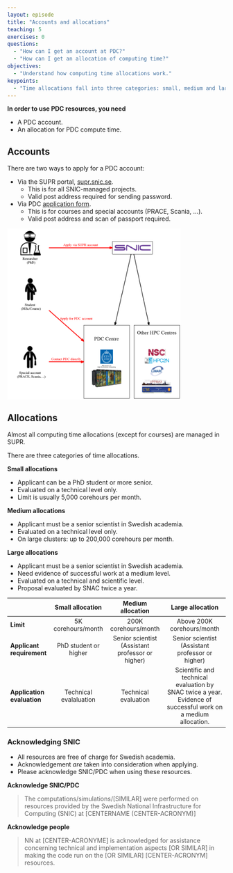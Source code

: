 ```yaml
---
layout: episode
title: "Accounts and allocations"
teaching: 5
exercises: 0
questions:
  - "How can I get an account at PDC?"
  - "How can I get an allocation of computing time?"
objectives:
  - "Understand how computing time allocations work."
keypoints:
  - "Time allocations fall into three categories: small, medium and large."
---
```


**In order to use PDC resources, you need**
- A PDC account.
- An allocation for PDC compute time.

## Accounts

There are two ways to apply for a PDC account:
- Via the SUPR portal, [supr.snic.se](https://supr.snic.se/).
  - This is for all SNIC-managed projects.
  - Valid post address required for sending password.
- Via PDC [application form](https://www.kth.se/form/pdc-user-account-request).
  - This is for courses and special accounts (PRACE, Scania, ...).
  - Valid post address and scan of passport required.

<img src="../img/applying_for_account.png" alt="SNIC" width="400" align="middle"> 

## Allocations

Almost all computing time allocations (except for courses) are managed in SUPR.

There are three categories of time allocations.

**Small allocations**
- Applicant can be a PhD student or more senior.
- Evaluated on a technical level only.
- Limit is usually 5,000 corehours per month.

**Medium allocations**
- Applicant must be a senior scientist in Swedish academia.
- Evaluated on a technical level only.
- On large clusters: up to 200,000 corehours per month.

**Large allocations**
- Applicant must be a senior scientist in Swedish academia.
- Need evidence of successful work at a medium level.
- Evaluated on a technical and scientific level.
- Proposal evaluated by SNAC twice a year.


|        |  **Small allocation**     | **Medium allocation**  |  **Large allocation**      |
| ---------------------- | :-----------------------: | :--------------------: | :------------------------: |
**Limit**                    |  5K corehours/month       |  200K corehours/month  | Above 200K corehours/month |
**Applicant requirement**    |  PhD student or higher    | Senior scientist (Assistant professor or higher) | Senior scientist (Assistant professor or higher) |
**Application evaluation**   | Technical evalaluation | Technical evaluation      | Scientific and technical evaluation by SNAC twice a year. Evidence of successful work on a medium allocation. |


### Acknowledging SNIC
- All resources are free of charge for Swedish academia.
- Acknowledgement *are* taken into consideration when applying.
- Please acknowledge SNIC/PDC when using these resources.

**Acknowledge SNIC/PDC**
> The computations/simulations/[SIMILAR] were performed on resources provided by the Swedish National Infrastructure for Computing (SNIC) at [CENTERNAME (CENTER-ACRONYM)]

**Acknowledge people**
> NN at [CENTER-ACRONYME] is acknowledged for assistance concerning technical and implementation aspects [OR SIMILAR] in making the code run on the [OR SIMILAR] [CENTER-ACRONYM] resources.




